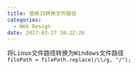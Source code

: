 ```yaml
---
title: 使用JS转换文件路径
categories:
  - Web Design
date: 2017-03-27 16:22:26
---
```

<pre>
将Linux文件路径转换为Windows文件路径
<code>filePath = filePath.replace(/\\/g, "/");</code>
</pre>
